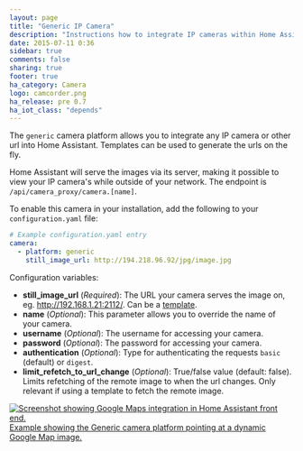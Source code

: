 ```yaml
---
layout: page
title: "Generic IP Camera"
description: "Instructions how to integrate IP cameras within Home Assistant."
date: 2015-07-11 0:36
sidebar: true
comments: false
sharing: true
footer: true
ha_category: Camera
logo: camcorder.png
ha_release: pre 0.7
ha_iot_class: "depends"
---
```



The `generic` camera platform allows you to integrate any IP camera or other url into Home Assistant. Templates can be used to generate the urls on the fly.

Home Assistant will serve the images via its server, making it possible to view your IP camera's while outside of your network. The endpoint is `/api/camera_proxy/camera.[name]`.

To enable this camera in your installation, add the following to your `configuration.yaml` file:

```yaml
# Example configuration.yaml entry
camera:
  - platform: generic
    still_image_url: http://194.218.96.92/jpg/image.jpg
```

Configuration variables:

- **still_image_url** (*Required*): The URL your camera serves the image on, eg. http://192.168.1.21:2112/. Can be a [template](/topics/templating/).
- **name** (*Optional*): This parameter allows you to override the name of your camera.
- **username** (*Optional*): The username for accessing your camera.
- **password** (*Optional*): The password for accessing your camera.
- **authentication** (*Optional*): Type for authenticating the requests `basic` (default) or `digest`.
- **limit_refetch_to_url_change** (*Optional*): True/false value (default: false). Limits refetching of the remote image to when the url changes. Only relevant if using a template to fetch the remote image.

<p class='img'>
  <a href='/cookbook/google_maps_card/'>
    <img src='/images/components/camera/generic-google-maps.png' alt='Screenshot showing Google Maps integration in Home Assistant front end.'>
    Example showing the Generic camera platform pointing at a dynamic Google Map image.
  </a>
</p>

